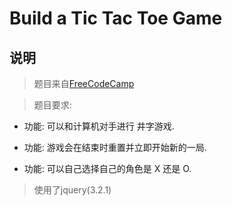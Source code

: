 # Build a Tic Tac Toe Game
## 说明
>题目来自[FreeCodeCamp](https://www.freecodecamp.cn/challenges/build-a-tic-tac-toe-game)

>题目要求:

- 功能: 可以和计算机对手进行 井字游戏.

- 功能: 游戏会在结束时重置并立即开始新的一局.

- 功能: 可以自己选择自己的角色是 X 还是 O.

>使用了jquery(3.2.1)




